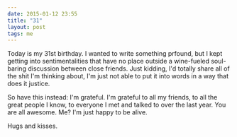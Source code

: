 ```yaml
---
date: 2015-01-12 23:55
title: "31"
layout: post
tags: me
---
```


Today is my 31st birthday. I wanted to write something prfound, but I kept getting into sentimentalities that have no place outside a wine-fueled soul-baring discussion between close friends. Just kidding, I'd totally share all of the shit I'm thinking about, I'm just not able to put it into words in a way that does it justice.

So have this instead: I'm grateful. I'm grateful to all my friends, to all the great people I know, to everyone I met and talked to over the last year. You are all awesome. Me? I'm just happy to be alive.

Hugs and kisses.

